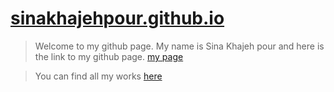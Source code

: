 # [sinakhajehpour.github.io](https://sinakhajehpour.github.io/)
>Welcome to my github page. My name is Sina Khajeh pour and here is the link to my github page. [my page](https://sinakhajehpour.github.io/)

>You can find all my works [here](https://github.com/sinakhajehpour)
